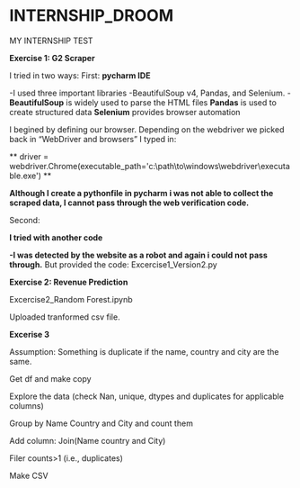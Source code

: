 # INTERNSHIP_DROOM
MY INTERNSHIP TEST

**Exercise 1: G2 Scraper**

I tried in two ways:
First:
**pycharm IDE**

 -I used three important libraries -BeautifulSoup v4, Pandas, and Selenium.
 -**BeautifulSoup** is widely used to parse the HTML files
  **Pandas** is used to create structured data
  **Selenium** provides browser automation
  
  I begined by defining our browser. Depending on the webdriver we picked back in “WebDriver and browsers”  I typed in:
  
**  driver = webdriver.Chrome(executable_path='c:\path\to\windows\webdriver\executable.exe')
**

**Although I create a pythonfile in pycharm i was not able to collect the scraped data, I cannot pass through the web verification code.**

 Second:
 
**I tried with another code** 

**-I was detected by the website as a robot and again i could not pass through.**
 But provided the code:
 Excercise1_Version2.py


 
 
 **Exercise 2: Revenue Prediction**
 
 Excercise2_Random Forest.ipynb
 
 
 Uploaded tranformed csv file.



**Excerise 3**

Assumption: Something is duplicate if the name, country and city are the same.

Get df and make copy

Explore the data (check Nan, unique, dtypes and duplicates for applicable columns)

Group by Name Country and City and count them

Add column: Join(Name country and City)

Filer counts>1 (i.e., duplicates)

Make CSV

